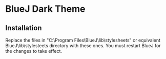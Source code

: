 # BlueJ Dark Theme


## Installation

Replace the files in "C:\Program Files\BlueJ\lib\stylesheets" or equivalent BlueJ\lib\stylesteets directory with these ones.
You must restart BlueJ for the changes to take effect.
